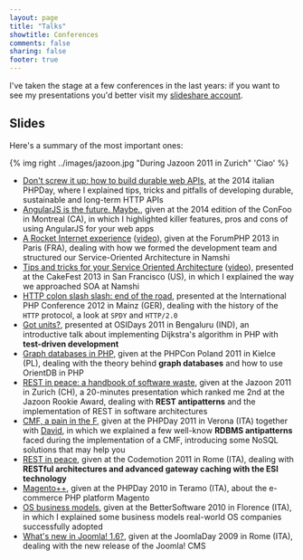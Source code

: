 ```yaml
---
layout: page
title: "Talks"
showtitle: Conferences
comments: false
sharing: false
footer: true
---
```


I've taken the stage at a few conferences in the last years: if you want to see my 
presentations you'd better visit my [slideshare account](http://www.slideshare.net/odino).

## Slides

Here's a summary of the most important ones:

{% img right ../images/jazoon.jpg "During Jazoon 2011 in Zurich" 'Ciao' %}


* [Don't screw it up:  how to build durable web APIs](http://www.slideshare.net/odino/dont-screw-it-up-how-to-build-durable-web-apis-phpday-2014-in-verona-ita), at the 2014 italian PHPDay, where I explained tips, tricks and pitfalls of developing durable, sustainable and long-term HTTP APIs
* [AngularJS is the future. Maybe.](http://www.slideshare.net/odino/angular-js-is-the-future-maybe-confoo-2014-in-montreal-ca), given at the 2014 edition of the ConFoo in Montreal (CA), in which I highlighted killer features, pros and cons of using AngularJS for your web apps
* [A Rocket Internet experience](http://www.slideshare.net/odino/a-rocket-internet-experience-forumphp-paris-2013) ([video](http://www.youtube.com/watch?v=JcE8sJer89A)), given at the ForumPHP 2013 in Paris (FRA), dealing with how we formed the development team and structured our Service-Oriented Architecture in Namshi
* [Tips and tricks for your Service Oriented Architecture](http://www.slideshare.net/odino/tips-and-tricks-for-your-service-oriented-architecture-cakefest-2013-in-san-francisco) ([video](http://www.youtube.com/watch?v=PdClg5bMcow)), presented at the CakeFest 2013 in San Francisco (US), in which I explained the way we approached SOA at Namshi
* [HTTP colon slash slash: end of the road](http://www.slideshare.net/odino/http-colon-slash-slash-the-end-of-the-road), presented at
the International PHP Conference 2012 in Mainz (GER), dealing with the history of the `HTTP` protocol, a look at `SPDY` and `HTTP/2.0`
* [Got units?](http://www.slideshare.net/odino/got-units-osidays), presented at
OSIDays 2011 in Bengaluru (IND), an introductive talk about implementing Dijkstra's
algorithm in PHP with **test-driven development**
* [Graph databases in PHP](http://www.slideshare.net/odino/graph-databases-in-php-phpcon-poland-10222011), 
given at the PHPCon Poland 2011 in Kielce (PL), dealing with the theory behind **graph databases** and how to use OrientDB in PHP
* [REST in peace: a handbook of software waste](http://www.slideshare.net/odino/rest-in-peace-a-handbook-of-software-waste-jazoon-2011-06222011), 
given at the Jazoon 2011 in Zurich (CH), a 20-minutes presentation which ranked me 2nd at the Jazoon Rookie Award, dealing with **REST antipatterns** and the implementation of REST in software architectures
* [CMF, a pain in the F](http://www.slideshare.net/odino/cmf-a-pain-in-the-f-phpday-05142011), given at the PHPDay 2011 in Verona (ITA) together with [David](http://www.davidfunaro.com/), in which we explained a few well-know **RDBMS antipatterns** faced during the implementation of a CMF, introducing some NoSQL solutions that may help you
* [REST in peace](http://www.slideshare.net/odino/rest-in-peace-codemotion-2011), given at the Codemotion 2011 in Rome (ITA), dealing with **RESTful architectures and advanced gateway caching with the ESI technology**
* [Magento++](http://www.slideshare.net/odino/magentophpday), given at the PHPDay 2010 in Teramo (ITA), about the e-commerce PHP platform Magento
* [OS business models](http://www.slideshare.net/odino/bettersoftwareslides), given at the BetterSoftware 2010 in Florence (ITA), in which I explained some business models real-world OS companies successfully adopted
* [What's new in Joomla! 1.6?](http://www.slideshare.net/odino/whats-new-in-joomla-16), 
given at the JoomlaDay 2009 in Rome (ITA), dealing with the new release of the Joomla! CMS
